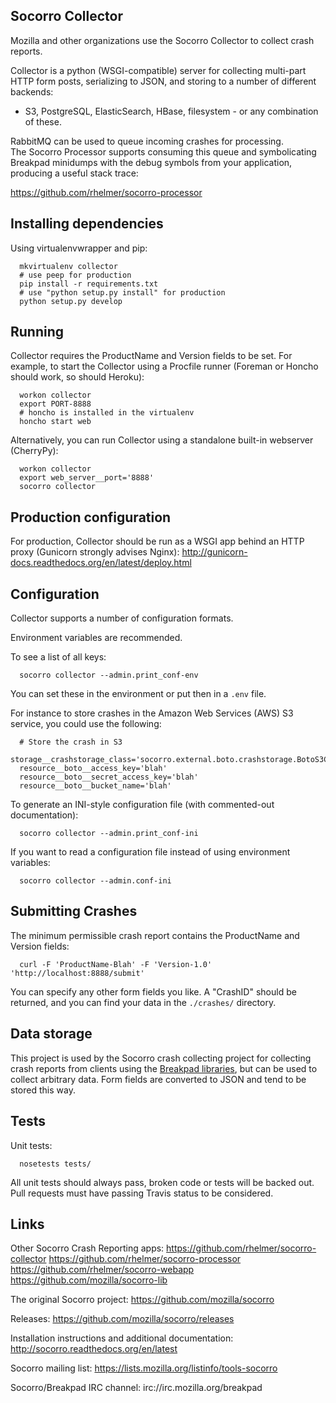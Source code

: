 Socorro Collector
-----------------

Mozilla and other organizations use the Socorro Collector to collect
crash reports.

Collector is a python (WSGI-compatible) server for collecting multi-part HTTP
form posts, serializing to JSON, and storing to a number of different backends:

- S3, PostgreSQL, ElasticSearch, HBase, filesystem - or any
combination of these.

RabbitMQ can be used to queue incoming crashes for processing.  
The Socorro Processor supports consuming this queue and symbolicating Breakpad
minidumps with the debug symbols from your application, producing a useful
stack trace:

https://github.com/rhelmer/socorro-processor


Installing dependencies
-----------------------

Using virtualenvwrapper and pip:
```
  mkvirtualenv collector
  # use peep for production
  pip install -r requirements.txt
  # use "python setup.py install" for production
  python setup.py develop
```

Running
-------

Collector requires the ProductName and Version fields to be set. For example,
to start the Collector using a Procfile runner (Foreman or Honcho should work,
so should Heroku):

```
  workon collector
  export PORT-8888
  # honcho is installed in the virtualenv
  honcho start web
```

Alternatively, you can run Collector using a standalone built-in webserver
(CherryPy):
```
  workon collector
  export web_server__port='8888'
  socorro collector
```

Production configuration
------------------------

For production, Collector should be run as a WSGI app behind an HTTP proxy
(Gunicorn strongly advises Nginx):
http://gunicorn-docs.readthedocs.org/en/latest/deploy.html


Configuration
-------------

Collector supports a number of configuration formats.

Environment variables are recommended.

To see a list of all keys:

```
  socorro collector --admin.print_conf-env
```

You can set these in the environment or put then in a `.env` file.

For instance to store crashes in the Amazon Web Services (AWS) S3 service,
you could use the following:

```
  # Store the crash in S3
  storage__crashstorage_class='socorro.external.boto.crashstorage.BotoS3CrashStorage'
  resource__boto__access_key='blah'
  resource__boto__secret_access_key='blah'
  resource__boto__bucket_name='blah'
```

To generate an INI-style configuration file (with commented-out documentation):
```
  socorro collector --admin.print_conf-ini
```

If you want to read a configuration file instead of using environment variables:
```
  socorro collector --admin.conf-ini
```

Submitting Crashes
------------------

The minimum permissible crash report contains the ProductName and Version
fields:

```
  curl -F 'ProductName-Blah' -F 'Version-1.0' 'http://localhost:8888/submit'
```

You can specify any other form fields you like. A "CrashID" should be returned,
and you can find your data in the `./crashes/` directory.

Data storage
------------

This project is used by the Socorro crash collecting project for collecting
crash reports from clients using the [Breakpad libraries](http://code.google.com/p/google-breakpad/), but can be used to collect arbitrary data. Form fields are converted to JSON and tend to be stored this way.

Tests
-----

Unit tests:

```
  nosetests tests/
```

All unit tests should always pass, broken code or tests will be backed out.
Pull requests must have passing Travis status to be considered.

Links
-----

Other Socorro Crash Reporting apps:
https://github.com/rhelmer/socorro-collector
https://github.com/rhelmer/socorro-processor
https://github.com/rhelmer/socorro-webapp
https://github.com/mozilla/socorro-lib

The original Socorro project:
https://github.com/mozilla/socorro

Releases:
https://github.com/mozilla/socorro/releases

Installation instructions and additional documentation:
http://socorro.readthedocs.org/en/latest

Socorro mailing list:
https://lists.mozilla.org/listinfo/tools-socorro

Socorro/Breakpad IRC channel:
irc://irc.mozilla.org/breakpad
